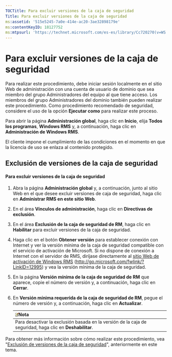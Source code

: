 ```yaml
---
TOCTitle: Para excluir versiones de la caja de seguridad
Title: Para excluir versiones de la caja de seguridad
ms:assetid: '515e5245-7a0e-414e-ac20-3ae32898179e'
ms:contentKeyID: 18127752
ms:mtpsurl: 'https://technet.microsoft.com/es-es/library/Cc720270(v=WS.10)'
---
```


Para excluir versiones de la caja de seguridad
==============================================

Para realizar este procedimiento, debe iniciar sesión localmente en el sitio Web de administración con una cuenta de usuario de dominio que sea miembro del grupo Administradores del equipo al que tiene acceso. Los miembros del grupo Administradores del dominio también pueden realizar este procedimiento. Como procedimiento recomendado de seguridad, considere el uso de la opción **Ejecutar como** para realizar este proceso.

Para abrir la página **Administración global**, haga clic en **Inicio**, elija **Todos los programas**, **Windows RMS** y, a continuación, haga clic en **Administración de Windows RMS**.

El cliente impone el cumplimiento de las condiciones en el momento en que la licencia de uso se enlaza al contenido protegido.

Exclusión de versiones de la caja de seguridad
----------------------------------------------

#### Para excluir versiones de la caja de seguridad

1.  Abra la página **Administración global** y, a continuación, junto al sitio Web en el que desee excluir versiones de caja de seguridad, haga clic en **Administrar RMS en este sitio Web**.

2.  En el área **Vínculos de administración**, haga clic en **Directivas de exclusión**.

3.  En el área **Exclusión de la caja de seguridad de RM**, haga clic en **Habilitar** para excluir versiones de la caja de seguridad.

4.  Haga clic en el botón **Obtener versión** para establecer conexión con Internet y ver la versión mínima de la caja de seguridad compatible con el servicio de activación de Microsoft. Si no dispone de conexión a Internet con el servidor de RMS, diríjase directamente al [sitio Web de activación de Windows RMS](http://go.microsoft.com/fwlink/?linkid=12995) (http://go.microsoft.com/fwlink/?LinkID=12995) y vea la versión mínima de la caja de seguridad.

5.  En la página **Versión mínima de la caja de seguridad de RM** que aparece, copie el número de versión y, a continuación, haga clic en **Cerrar**.

6.  En **Versión mínima requerida de la caja de seguridad de RM**, pegue el número de versión y, a continuación, haga clic en **Actualizar**.

    | ![](images/Cc720270.note(WS.10).gif)Nota                                     |
    |-----------------------------------------------------------------------------------------------------------|
    | Para desactivar la exclusión basada en la versión de la caja de seguridad, haga clic en **Deshabilitar**. |

Para obtener más información sobre cómo realizar este procedimiento, vea "[Exclusión de versiones de la caja de seguridad](https://technet.microsoft.com/e287f026-aab2-43ab-93bc-48087da82f36)", anteriormente en este tema.

